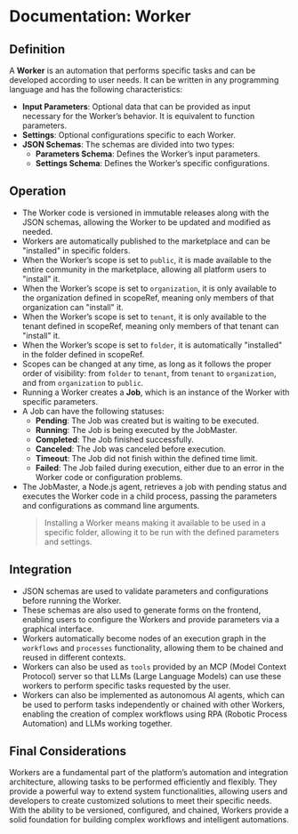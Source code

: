 # Documentation: Worker

## Definition

A **Worker** is an automation that performs specific tasks and can be developed according to user needs.
It can be written in any programming language and has the following characteristics:

- **Input Parameters**: Optional data that can be provided as input necessary for the Worker’s behavior. It is equivalent to function parameters.
- **Settings**: Optional configurations specific to each Worker.
- **JSON Schemas**: The schemas are divided into two types:
  - **Parameters Schema**: Defines the Worker’s input parameters.
  - **Settings Schema**: Defines the Worker’s specific configurations.

## Operation

- The Worker code is versioned in immutable releases along with the JSON schemas, allowing the Worker to be updated and modified as needed.
- Workers are automatically published to the marketplace and can be "installed" in specific folders.
- When the Worker’s scope is set to `public`, it is made available to the entire community in the marketplace, allowing all platform users to "install" it.
- When the Worker’s scope is set to `organization`, it is only available to the organization defined in scopeRef, meaning only members of that organization can "install" it.
- When the Worker’s scope is set to `tenant`, it is only available to the tenant defined in scopeRef, meaning only members of that tenant can "install" it.
- When the Worker’s scope is set to `folder`, it is automatically "installed" in the folder defined in scopeRef.
- Scopes can be changed at any time, as long as it follows the proper order of visibility: from `folder` to `tenant`, from `tenant` to `organization`, and from `organization` to `public`.
- Running a Worker creates a **Job**, which is an instance of the Worker with specific parameters.
- A Job can have the following statuses:
  - **Pending**: The Job was created but is waiting to be executed.
  - **Running**: The Job is being executed by the JobMaster.
  - **Completed**: The Job finished successfully.
  - **Canceled**: The Job was canceled before execution.
  - **Timeout**: The Job did not finish within the defined time limit.
  - **Failed**: The Job failed during execution, either due to an error in the Worker code or configuration problems.
- The JobMaster, a Node.js agent, retrieves a job with pending status and executes the Worker code in a child process,
  passing the parameters and configurations as command line arguments.
  > Installing a Worker means making it available to be used in a specific folder, allowing it to be run with the defined parameters and settings.

## Integration

- JSON schemas are used to validate parameters and configurations before running the Worker.
- These schemas are also used to generate forms on the frontend, enabling users to configure the Workers and provide parameters via a graphical interface.
- Workers automatically become nodes of an execution graph in the `workflows` and `processes` functionality, allowing them to be chained and reused in different contexts.
- Workers can also be used as `tools` provided by an MCP (Model Context Protocol) server
  so that LLMs (Large Language Models) can use these workers to perform specific tasks requested by the user.
- Workers can also be implemented as autonomous AI agents, which can be used to perform tasks independently or chained with other Workers,
  enabling the creation of complex workflows using RPA (Robotic Process Automation) and LLMs working together.

## Final Considerations

Workers are a fundamental part of the platform’s automation and integration architecture, allowing tasks to be performed efficiently and flexibly.
They provide a powerful way to extend system functionalities, allowing users and developers to create customized solutions to meet their specific needs. With the ability to be versioned, configured, and chained, Workers provide a solid foundation for building complex workflows and intelligent automations.
